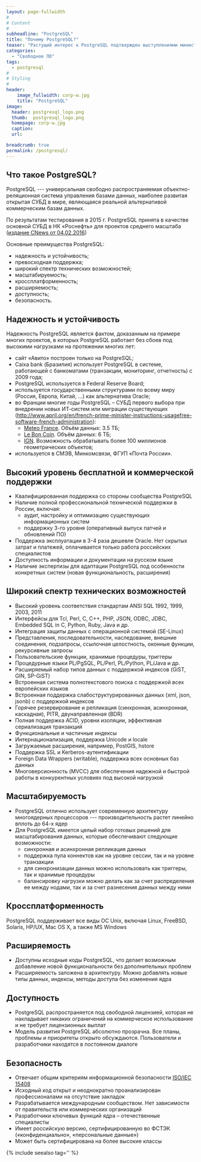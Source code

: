 ```yaml
---
layout: page-fullwidth
#
# Content
#
subheadline: "PostgreSQL"
title: "Почему PostgreSQL?"
teaser: "Растущий интерес к PostgreSQL подтвержден выступлениями министра связи России и представителей ИТ-департаментов российских госкорпораций на конференции PgConf.Russia.2016 в Москве. В данной статье кратко перечислены основные преимущества данной СУБД в решении задач импортозамещения."
categories:
  - "Свободное ПО"
tags:
  - postgresql
#
# Styling
#
header:
    image_fullwidth: corp-w.jpg
    title: "PostgreSQL"
image:
  header: postgresql_logo.png
  thumb:  postgresql_logo.png
  homepage: corp-w.jpg
  caption: 
  url: 

breadcrumb: true
permalink: /postgresql/
---
```


## Что такое PostgreSQL?

PostgreSQL --- универсальная свободно распространяемая объектно-реляционная система управления базами данных, наиболее развитая открытая СУБД в мире, являющаяся реальной альтернативой коммерческим базам данных.

По результатам тестирования в 2015 г. PostgreSQL принята в качестве основной СУБД в НК «Роснефть» для проектов среднего масштаба ([издание СNews от 04.02.2016](http://www.cnews.ru/news/top/2016-02-04_rosneft_migriruet_na_postgresql_i_podyskivaet))

Основные преимущества PostgreSQL:

- надежность и устойчивость;
- превосходная поддержка;
- широкий спектр технических возможностей;
- масштабируемость;
- кроссплатформенность;
- расширяемость;
- доступность;
- безопасность.

## Надежность и устойчивость

Надежность PostgreSQL является фактом, доказанным на примере многих проектов, в которых PostgreSQL работает без сбоев под высокими нагрузками на протяжении многих лет:

- сайт «Авито» построен только на PostgreSQL;
- Caixa bank (Бразилия) использует PostgreSQL в системе, работающей с банкоматами (транзакции, мониторинг, отчетность) с 2009 года;
- PostgreSQL используется в Federal Reserve Board;
- используется государственными структурами по всему миру (Россия, Европа, Китай, ...) как альтернатива Oracle;
- во Франции многие годы PostgreSQL – СУБД первого выбора при внедрении новых ИТ-систем или миграции существующих (http://www.april.org/en/french-prime-minister-instructions-usagefree-software-french-administration):
  * [Meteo France](http://www.postgresql.fr/temoignages:meteo_france). Объём данных: 3.5 TБ;
  * [Le Bon Coin](http://www.postgresql.fr/temoignages:le_bon_coin). Объём данных: 6 TБ;
  * [IGN](http://www.postgresql.fr/temoignages:ign). Возможность обрабатывать более 100 миллионов геометрических объектов;
- используется в СМЭВ, Минкомсвязи, ФГУП «Почта России».

## Высокий уровень бесплатной и коммерческой поддержки

- Квалифицированная поддержка со стороны сообщества PostgreSQL
- Наличие полной профессиональной технической поддержки в России, включая: 
  * аудит, настройку и оптимизацию существующих информационных систем
  * поддержку 3-го уровня (оперативный выпуск патчей и обновлений ПО)
- Поддержка эксплуатации в 3-4 раза дешевле Oracle. Нет скрытых затрат и платежей, оплачивается только работа российских специалистов
- Доступность информации и документации на русском языке
- Наличие экспертизы для адаптации PostgreSQL под особенности конкретных систем (новая функциональность, расширения)

## Широкий спектр технических возможностей

- Высокий уровень соответствия стандартам ANSI SQL 1992, 1999, 2003, 2011
- Интерфейсы для Tcl, Perl, C, C++, PHP, JSON, ODBC, JDBC, Embedded SQL in C, Python, Ruby, Java и др.
- Интеграция защиты данных с операционной системой (SE-Linux)
- Представления, последовательности, наследование, внешние соединения, подзапросы, ссылочная целостность, оконные функции, рекурсивные запросы
- Пользовательские функции, хранимые процедуры, триггеры
- Процедурные языки PL/PgSQL, PL/Perl, PL/Python, PL/Java и др.
- Расширяемый набор типов данных с поддержкой индексов (GiST, GIN, SP-GiST)
- Встроенная система полнотекстового поиска с поддержкой всех европейских языков
- Встроенная поддержка слабоструктурированных данных (xml, json, jsonb) с поддержкой индексов
- Горячее резервирование и репликация (синхронная, асинхронная, каскадная), PITR, двунаправленная (BDR)
- Полная поддержка ACID, уровни изоляции, эффективная сериализация транзакций
- Функциональные и частичные индексы
- Интернационализация, поддержка Unicode и locale
- Загружаемые расширения, например, PostGIS, hstore
- Поддержка SSL и Kerberos-аутентификации
- Foreign Data Wrappers (writable), поддержка всех основных баз данных
- Многоверсионность (MVCC) для обеспечения надежной и быстрой работы в конкурентных условиях под высокой нагрузкой 

## Масштабируемость

- PostgreSQL отлично использует современную архитектуру многоядерных процессоров --- производительность растет линейно вплоть до 64-х ядер
- Для PostgreSQL имеется целый набор готовых решений для масштабирования данных, которые обеспечивают следующие возможности:
  * синхронная и асинхронная репликация данных
  * поддержка пула коннектов как на уровне сессии, так и на уровне транзакции
  * для синхронизации данных можно использовать как триггеры, так и хранимые процедуры
  * балансировку нагрузки можно делать как за счет распределения ее между нодами, так и за счет разнесения данных между ними

## Кроссплатформенность

PostgreSQL поддерживает все виды ОС Unix, включая Linux, FreeBSD, Solaris, HP/UX, Mac OS X, а также MS Windows 

## Расширяемость

- Доступны исходные коды PostgreSQL, что делает возможным добавление новой функциональности без дополнительных проблем
- Расширяемость заложена в архитектуру. Можно добавлять новые типы данных, индексы, методы доступа без изменения ядра

## Доступность

- PostgreSQL распространяется под свободной лицензией, которая не накладывает никаких ограничений на коммерческое использование и не требует лицензионных выплат
- Модель развития PostgreSQL абсолютно прозрачна. Все планы, проблемы и приоритеты открыто обсуждаются. Пользователи и разработчики находятся в постоянном диалоге

## Безопасность

- Отвечает общим критериям информационной безопасности [ISO/IEC 15408](https://www.commoncriteriaportal.org/files/epfiles/c0089_ecvr.pdf)
- Исходный код открыт и неоднократно проанализирован профессионалами на отсутствие закладок
- Разрабатывается международным сообществом. Нет зависимости от правительств или коммерческих организаций
- Разработчики ключевых функций ядра – отечественные специалисты
- Имеет российскую версию, сертифицированную во ФСТЭК («конфиденциально», «персональные данные»)
- Может быть сертифицирована на более высокие классы

{% include seealso tag='' %}

